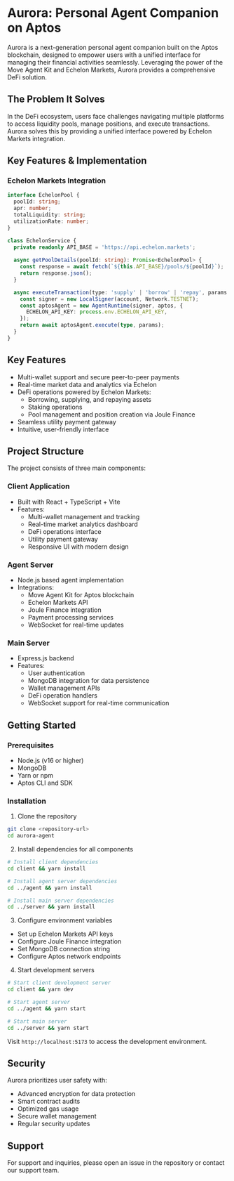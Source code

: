 # Aurora: Personal Agent Companion on Aptos

Aurora is a next-generation personal agent companion built on the Aptos blockchain, designed to empower users with a unified interface for managing their financial activities seamlessly. Leveraging the power of the Move Agent Kit and Echelon Markets, Aurora provides a comprehensive DeFi solution.

## The Problem It Solves

In the DeFi ecosystem, users face challenges navigating multiple platforms to access liquidity pools, manage positions, and execute transactions. Aurora solves this by providing a unified interface powered by Echelon Markets integration.

## Key Features & Implementation

### Echelon Markets Integration
```typescript:d%3A%5Cplutusmain%5CPlutus_move%5Cclient%5Csrc%5Cservices%5Cechelon.ts
interface EchelonPool {
  poolId: string;
  apr: number;
  totalLiquidity: string;
  utilizationRate: number;
}

class EchelonService {
  private readonly API_BASE = 'https://api.echelon.markets';
  
  async getPoolDetails(poolId: string): Promise<EchelonPool> {
    const response = await fetch(`${this.API_BASE}/pools/${poolId}`);
    return response.json();
  }

  async executeTransaction(type: 'supply' | 'borrow' | 'repay', params: any) {
    const signer = new LocalSigner(account, Network.TESTNET);
    const aptosAgent = new AgentRuntime(signer, aptos, {
      ECHELON_API_KEY: process.env.ECHELON_API_KEY,
    });
    return await aptosAgent.execute(type, params);
  }
}
```

## Key Features

- Multi-wallet support and secure peer-to-peer payments
- Real-time market data and analytics via Echelon
- DeFi operations powered by Echelon Markets:
  - Borrowing, supplying, and repaying assets
  - Staking operations
  - Pool management and position creation via Joule Finance
- Seamless utility payment gateway
- Intuitive, user-friendly interface

## Project Structure

The project consists of three main components:

### Client Application
- Built with React + TypeScript + Vite
- Features:
  - Multi-wallet management and tracking
  - Real-time market analytics dashboard
  - DeFi operations interface
  - Utility payment gateway
  - Responsive UI with modern design

### Agent Server
- Node.js based agent implementation
- Integrations:
  - Move Agent Kit for Aptos blockchain
  - Echelon Markets API
  - Joule Finance integration
  - Payment processing services
  - WebSocket for real-time updates

### Main Server
- Express.js backend
- Features:
  - User authentication
  - MongoDB integration for data persistence
  - Wallet management APIs
  - DeFi operation handlers
  - WebSocket support for real-time communication

## Getting Started

### Prerequisites
- Node.js (v16 or higher)
- MongoDB
- Yarn or npm
- Aptos CLI and SDK

### Installation

1. Clone the repository
```bash
git clone <repository-url>
cd aurora-agent
```

2. Install dependencies for all components
```bash
# Install client dependencies
cd client && yarn install

# Install agent server dependencies
cd ../agent && yarn install

# Install main server dependencies
cd ../server && yarn install
```

3. Configure environment variables
- Set up Echelon Markets API keys
- Configure Joule Finance integration
- Set MongoDB connection string
- Configure Aptos network endpoints

4. Start development servers
```bash
# Start client development server
cd client && yarn dev

# Start agent server
cd ../agent && yarn start

# Start main server
cd ../server && yarn start
```

Visit `http://localhost:5173` to access the development environment.

## Security

Aurora prioritizes user safety with:
- Advanced encryption for data protection
- Smart contract audits
- Optimized gas usage
- Secure wallet management
- Regular security updates

## Support

For support and inquiries, please open an issue in the repository or contact our support team.
